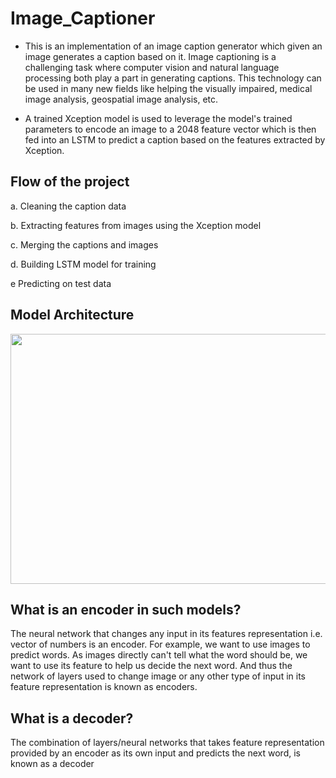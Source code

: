 # Image_Captioner
- This is an implementation of an image caption generator which given an image generates a caption based on it. Image captioning is a challenging task where computer vision and natural language processing both play a part in generating captions. This technology can be used in many new fields like helping the visually impaired, medical image analysis, geospatial image analysis, etc.

- A trained Xception model is used to leverage the model's trained parameters to encode an image to a 2048 feature vector which is then fed into an LSTM to predict a caption based on the features extracted by Xception.

## Flow of the project
a. Cleaning the caption data

b. Extracting features from images using the Xception model

c. Merging the captions and images

d. Building LSTM model for training

e Predicting on test data

## Model Architecture
<img src="test_images/model_plot.png" width="800" height="400"></img>
## What is an encoder in such models?
The neural network that changes any input in its features representation i.e. vector of numbers is an encoder. For example, we want to use images to predict words. As images directly can't tell what the word should be, we want to use its feature to help us decide the next word. And thus the network of layers used to change image or any other type of input in its feature representation is known as encoders.

## What is a decoder?
The combination of layers/neural networks that takes feature representation provided by an encoder as its own input and predicts the next word, is known as a decoder
